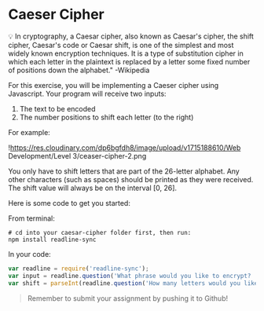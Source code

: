 # Caeser Cipher

<aside>
💡 In cryptography, a Caesar cipher, also known as Caesar's cipher, the shift cipher, Caesar's code or Caesar shift, is one of the simplest and most widely known encryption techniques. It is a type of substitution cipher in which each letter in the plaintext is replaced by a letter some fixed number of positions down the alphabet." -Wikipedia

</aside>

For this exercise, you will be implementing a Caeser cipher using Javascript. Your program will receive two inputs:

1. The text to be encoded
2. The number positions to shift each letter (to the right)

For example:

!https://res.cloudinary.com/dp6bgfdh8/image/upload/v1715188610/Web Development/Level 3/ceaser-cipher-2.png

You only have to shift letters that are part of the 26-letter alphabet. Any other characters (such as spaces) should be printed as they were received. The shift value will always be on the interval [0, 26].

Here is some code to get you started:

From terminal:

```
# cd into your caesar-cipher folder first, then run:
npm install readline-sync

```

In your code:

```jsx
var readline = require('readline-sync');
var input = readline.question('What phrase would you like to encrypt? ').toLowerCase();
var shift = parseInt(readline.question('How many letters would you like to shift? '));

```

> Remember to submit your assignment by pushing it to Github!